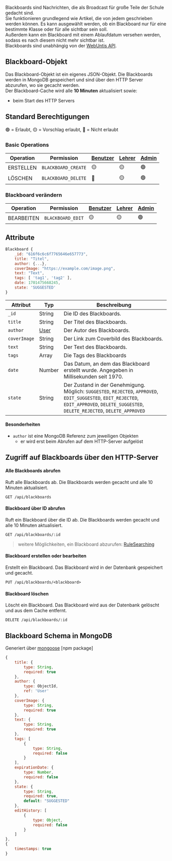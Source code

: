 Blackboards sind Nachrichten, die als Broadcast für große Teile der Schule gedacht sind. \
Sie funktionieren grundlegend wie Artikel, die von jedem geschrieben werden können. Es kann ausgewählt werden, ob ein Blackboard nur für eine bestimmte Klasse oder für alle sichtbar sein soll. \
Außerdem kann ein Blackboard mit einem Ablaufdatum versehen werden, sodass es nach diesem nicht mehr sichtbar ist. \
Blackboards sind unabhängig von der [WebUntis API](https://help.untis.at/hc/de/articles/4886785534354-API-documentation-for-integration-partners).

## Blackboard-Objekt

Das Blackboard-Objekt ist ein eigenes JSON-Objekt. Die Blackboards werden in MongoDB gespeichert und sind über den HTTP Server abzurufen, wo sie gecacht werden. \
Der Blackboard-Cache wird alle **10 Minuten** aktualisiert sowie:
- beim Start des HTTP Servers

## Standard Berechtigungen

🟢 = Erlaubt,
🟡 = Vorschlag erlaubt,
🔴 = Nicht erlaubt

### Basic Operations

| Operation | Permission          | [Benutzer](https://github.com/Academi-fy/backend/wiki/User) | [Lehrer](https://github.com/Academi-fy/backend/wiki/User) | [Admin](https://github.com/Academi-fy/backend/wiki/User) |
|-----------|---------------------|-------------------------------------------------------------|-----------------------------------------------------------|----------------------------------------------------------|
| ERSTELLEN | `BLACKBOARD_CREATE` | 🟡                                                          | 🟡                                                        | 🟢                                                       |
| LÖSCHEN   | `BLACKBOARD_DELETE` | 🔴                                                          | 🟡                                                        | 🟢                                                       |

### Blackboard verändern

| Operation  | Permission        | [Benutzer](https://github.com/Academi-fy/backend/wiki/User) | [Lehrer](https://github.com/Academi-fy/backend/wiki/User) | [Admin](https://github.com/Academi-fy/backend/wiki/User) |
|------------|-------------------|-------------------------------------------------------------|-----------------------------------------------------------|----------------------------------------------------------|
| BEARBEITEN | `BLACKBOARD_EDIT` | 🟡                                                          | 🟡                                                        | 🟢                                                       |

## Attribute

```javascript
Blackboard {
    _id: "616f6c6c6f7765646e657773",
    title: "Titel",
    author: {...},
    coverImage: "https://example.com/image.png",
    text: "Text",
    tags: [ 'tag1', 'tag2' ],
    date: 1701475668245,
    state: 'SUGGESTED'
}
```

| Attribut     | Typ                                                     | Beschreibung                                                                                                                                                                               |
|--------------|---------------------------------------------------------|--------------------------------------------------------------------------------------------------------------------------------------------------------------------------------------------|
| `_id`        | String                                                  | Die ID des Blackboards.                                                                                                                                                                    |
| `title`      | String                                                  | Der Titel des Blackboards.                                                                                                                                                                 |
| `author`     | [User](https://github.com/Academi-fy/backend/wiki/User) | Der Autor des Blackboards.                                                                                                                                                                 |
| `coverImage` | String                                                  | Der Link zum Coverbild des Blackboards.                                                                                                                                                    |
| `text`       | String                                                  | Der Text des Blackboards.                                                                                                                                                                  |
| `tags`       | Array<String>                                           | Die Tags des Blackboards                                                                                                                                                                   |
| `date`       | Number                                                  | Das Datum, an dem das Blackboard erstellt wurde. Angegeben in Millisekunden seit 1970.                                                                                                     |
| `state`      | String                                                  | Der Zustand in der Genehmigung. Möglich: `SUGGESTED`, `REJECTED`, `APPROVED`, `EDIT_SUGGESTED`, `EDIT_REJECTED`, `EDIT_APPROVED`, `DELETE_SUGGESTED`, `DELETE_REJECTED`, `DELETE_APPROVED` |

#### Besonderheiten

- `author` ist eine MongoDB Referenz zum jeweiligen Objekten
    - er wird erst beim Abrufen auf dem HTTP-Server aufgelöst

## Zugriff auf Blackboards über den HTTP-Server

#### Alle Blackboards abrufen

Ruft alle Blackboards ab. Die Blackboards werden gecacht und alle 10 Minuten aktualisiert.

``` http request
GET /api/blackboards
```              

#### Blackboard über ID abrufen

Ruft ein Blackboard über die ID ab. Die Blackboards werden gecacht und alle 10 Minuten aktualisiert.

``` http request
GET /api/blackboards/:id
```

> weitere Möglichkeiten, ein Blackboard abzurufen: [RuleSearching](https://github.com/Academi-fy/backend/wiki/RuleSearching)

#### Blackboard erstellen oder bearbeiten

Erstellt ein Blackboard. Das Blackboard wird in der Datenbank gespeichert und gecacht.

``` http request
PUT /api/blackboards/<blackboard>
```

#### Blackboard löschen

Löscht ein Blackboard. Das Blackboard wird aus der Datenbank gelöscht und aus dem Cache entfernt.

```http request
DELETE /api/blackboards/:id
```

## Blackboard Schema in MongoDB

Generiert über [mongoose](https://mongoosejs.com/docs/guide.html) [npm package]

```javascript
{
    title: {
        type: String,
        required: true
    },
    author: {
        type: ObjectId,
        ref: 'User'
    },
    coverImage: {
        type: String,
        required: true
    },
    text: {
        type: String,
        required: true
    },
    tags: [
        {
            type: String,
            required: false
        }
    ],
    expirationDate: {
        type: Number,
        required: false
    },
    state: {
        type: String,
        required: true,
        default: "SUGGESTED"
    },
    editHistory: [
        {
            type: Object,
            required: false
        }
    ]
},
{
    timestamps: true
}
```